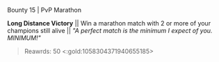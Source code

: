Bounty 15 | PvP Marathon

**Long Distance Victory**
|| Win a marathon match with 2 or more of your champions still alive ||
*"A perfect match is the minimum I expect of you. MINIMUM!"*
> Reawrds: 50 <:gold:1058304371940655185>